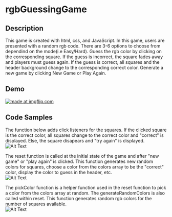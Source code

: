 # rgbGuessingGame  
## Description
This game is created with html, css, and JavaScript. In this game, users are presented with a random rgb code. 
There are 3-6 options to choose from dependind on the mode(i.e Easy/Hard). Guess the rgb color by clicking on the corresponding
square. If the guess is incorrect, the square fades away and players must guess again. If the guess is correct, all squares and the
header background change to the corresponding correct color. Generate a new game by clicking New Game or Play Again.

## Demo
<a href="https://imgflip.com/gif/3q2ept"><img src="https://i.imgflip.com/3q2ept.gif" title="made at imgflip.com"/></a>

## Code Samples
The function below adds click listeners for the squares. If the clicked square is the correct color, all squares change to the correct
color and "correct" is displayed. Else, the square disapears and "try again" is displayed.
![Alt Text](https://github.com/docmu/rgbGuessingGame/blob/master/Screenshot%20(66).png)

The reset function is called at the initial state of the game and after "new game" or "play again" is clicked. This function generates
new random colors for squares, choose a color from the colors array to be the "correct" color, display the color to guess in the header,
etc.  
![Alt Text](https://github.com/docmu/rgbGuessingGame/blob/master/Screenshot%20(67).png)

The pickColor function is a helper function used in the reset function to pick a color from the colors array at random. The generateRandomColors is also called within reset. This function generates random rgb colors for the number of squares available.  
![Alt Text](https://github.com/docmu/rgbGuessingGame/blob/master/Screenshot%20(68).png)
